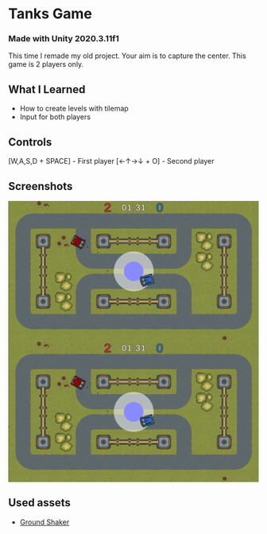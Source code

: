 # Tanks Game
### Made with **Unity 2020.3.11f1**
 
This time I remade my old project. Your aim is to capture the center. This game is 2 players only.

## What I Learned

* How to create levels with tilemap
* Input for both players

## Controls

[W,A,S,D + SPACE] - First player
[←↑→↓ + O] - Second player

## Screenshots

<img alt="Screenshot" width="512" align="center" src="https://github.com/BaggyGishev/Tanks-Game/blob/master/GithubContents/Screenshot_1.png?raw=true">
<img alt="Screenshot" width="512" align="center" src="https://github.com/BaggyGishev/Tanks-Game/blob/master/GithubContents/Screenshot_1.png?raw=true">

## Used assets
* [Ground Shaker](https://zintoki.itch.io/ground-shaker)

